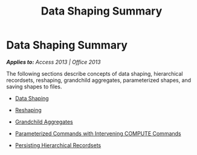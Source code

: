 ﻿---
title: Data Shaping Summary
TOCTitle: Data Shaping Summary
ms:assetid: b1a34128-2846-12ef-d157-16636cf80bd8
ms:mtpsurl: https://msdn.microsoft.com/en-us/library/JJ249847(v=office.15)
ms:contentKeyID: 48547153
ms.date: 09/18/2015
mtps_version: v=office.15
---

# Data Shaping Summary


_**Applies to:** Access 2013 | Office 2013_

The following sections describe concepts of data shaping, hierarchical recordsets, reshaping, grandchild aggregates, parameterized shapes, and saving shapes to files.

  - [Data Shaping](data-shaping.md)

  - [Reshaping](reshaping.md)

  - [Grandchild Aggregates](grandchild-aggregates.md)

  - [Parameterized Commands with Intervening COMPUTE Commands](parameterized-commands-with-intervening-compute-commands.md)

  - [Persisting Hierarchical Recordsets](persisting-hierarchical-recordsets.md)

